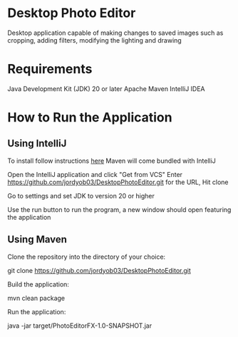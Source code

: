 # Desktop Photo Editor 

Desktop application capable of making changes to saved images such as cropping, adding filters, modifying the lighting and drawing

# Requirements 

Java Development Kit (JDK) 20 or later
Apache Maven 
IntelliJ IDEA 



# How to Run the Application 

## Using IntelliJ


To install follow instructions [here](https://www.jetbrains.com/help/idea/installation-guide.html#requirements)
Maven will come bundled with IntelliJ 


Open the IntelliJ application and click "Get from VCS"
Enter https://github.com/jordyob03/DesktopPhotoEditor.git for the URL,
Hit clone


Go to settings and set JDK to version 20 or higher 


Use the run button to run the program, a new window should open featuring the application 



## Using Maven 

Clone the repository into the directory of your choice:

git clone https://github.com/jordyob03/DesktopPhotoEditor.git



Build the application:

mvn clean package



Run the application:

java -jar target/PhotoEditorFX-1.0-SNAPSHOT.jar



